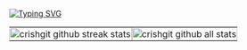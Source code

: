 [![Typing SVG](https://readme-typing-svg.demolab.com?font=Fira+Code&weight=700&size=36&duration=4000&pause=800&center=true&vCenter=true&width=1000&height=100&lines=Cristian+Hernandez;ILoveU<3)](https://git.io/typing-svg)

<table>
  <tr style="padding: 0; border: 0; margin: 0;">
    <td style="padding: 0; border: 0; margin: 0;"> <img  style="padding: 0; border: 0; margin: 0;"   width="100%" height="100%" src="https://github-readme-streak-stats.herokuapp.com/?user=crishgit" alt="crishgit github streak stats" /> </td>
    <td style="padding: 0; border: 0; margin: 0;"> <img  style="padding: 0; border: 0; margin: 0;"   width="100%" height="100%" src="https://github-readme-stats.vercel.app/api?username=crishgit&how_icons=true&locale=en" alt="crishgit github all stats" /> </td>
  </tr>
</table>









<!--
source repo: https://github.com/gus-rkds/gus-rkds/blob/main/README.md
             https://rahuldkjain.github.io/gh-profile-readme-generator/
-->
